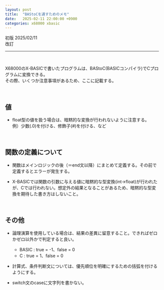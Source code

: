 ```yaml
---
layout: post
title:  "BAStoCを通すためのメモ"
date:   2025-02-11 22:00:00 +0900
categories: x68000 xbasic
---
```


初版 2025/02/11  
改訂 

-----

<br>

X68000のX-BASICで書いたプログラムは、BAStoC(BASICコンパイラ)でCプログラムに変換できる。  
その際、いくつか注意事項があるため、ここに記載する。  

<br>

## 値

- float型の値を扱う場合は、暗黙的な変換が行われないように注意する。  
例）少数(.0)を付ける、修飾子(#)を付ける、など

<br>

## 関数の定義について

- 関数はメインロジックの後（＝end文以降）にまとめて定義する。その前で定義するとエラーが発生する。

- X-BASICでは関数の引数に与える値に暗黙的な型変換(int→float)が行われたが、Cでは行われない。想定外の結果となることがあるため、暗黙的な型変換を期待した書き方はしないこと。

<br>

## その他

- 論理演算を使用している場合は、結果の差異に留意すること。できればゼロかゼロ以外かで判定すると良い。
	- BASIC : true = -1、false = 0
	- C : true = 1、false = 0

- 計算式、条件判断文については、優先順位を明確にするための括弧を付けるようにする。

- switch文のcaseに文字列を書かない。

<br>
